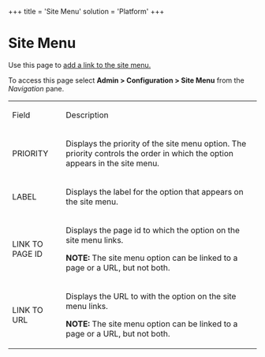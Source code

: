 +++
title = 'Site Menu'
solution = 'Platform'
+++

# Site Menu

<div class="use">

Use this page to [add a link to the site
menu.](../../WebApp_Dev/Add%20a%20link%20to%20the%20Site%20Menu.htm)

</div>

To access this page select **Admin \> Configuration \> Site Menu** from
the *Navigation* pane.

<table>
<tbody>
<tr class="odd">
<td><p>Field</p></td>
<td><p>Description</p></td>
</tr>
<tr class="even">
<td><p>PRIORITY</p></td>
<td><p>Displays the priority of the site menu option. The priority controls the order in which the option appears in the site menu.</p></td>
</tr>
<tr class="odd">
<td><p>LABEL</p></td>
<td><p>Displays the label for the option that appears on the site menu.</p></td>
</tr>
<tr class="even">
<td><p>LINK TO PAGE ID</p></td>
<td><p>Displays the page id to which the option on the site menu links.</p>
<p><strong>NOTE:</strong> The site menu option can be linked to a page or a URL, but not both.</p></td>
</tr>
<tr class="odd">
<td><p>LINK TO URL</p></td>
<td><p>Displays the URL to with the option on the site menu links.</p>
<p><strong>NOTE:</strong> The site menu option can be linked to a page or a URL, but not both.</p></td>
</tr>
</tbody>
</table>
